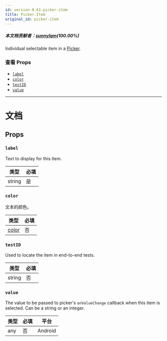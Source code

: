```yaml
---
id: version-0.61-picker-item
title: Picker.Item
original_id: picker-item
---
```


##### 本文档贡献者：[sunnylqm](https://github.com/search?q=sunnylqm%40qq.com+in%3Aemail&type=Users)(100.00%)

Individual selectable item in a [Picker](picker.md).

### 查看 Props

* [`label`](picker-item.md#label)
* [`color`](picker-item.md#color)
* [`testID`](picker-item.md#testid)
* [`value`](picker-item.md#value)

---

# 文档

## Props

### `label`

Text to display for this item.

| 类型   | 必填 |
| ------ | ---- |
| string | 是   |

### `color`

文本的颜色。

| 类型               | 必填 |
| ------------------ | ---- |
| [color](colors.md) | 否   |

### `testID`

Used to locate the item in end-to-end tests.

| 类型   | 必填 |
| ------ | ---- |
| string | 否   |

### `value`

The value to be passed to picker's `onValueChange` callback when this item is selected. Can be a string or an integer.

| 类型 | 必填 | 平台    |
| ---- | ---- | ------- |
| any  | 否   | Android |
